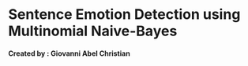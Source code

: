 <h1>Sentence Emotion Detection using Multinomial Naive-Bayes
    
<h4>Created by : Giovanni Abel Christian<br>